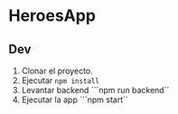 # HeroesApp

## Dev
1. Clonar el proyecto.
2. Ejecutar ```npm install``` 
3. Levantar backend ```npm run backend``
4. Ejecutar la app ```npm start``
